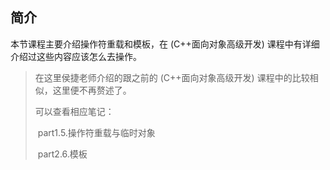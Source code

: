 ## 简介

本节课程主要介绍操作符重载和模板，在 (C++面向对象高级开发) 课程中有详细介绍过这些内容应该怎么去操作。

> 在这里侯捷老师介绍的跟之前的 (C++面向对象高级开发) 课程中的比较相似，这里便不再赘述了。
>
> 可以查看相应笔记：
>
> ​	part1.5.操作符重载与临时对象
>
> ​	part2.6.模板
